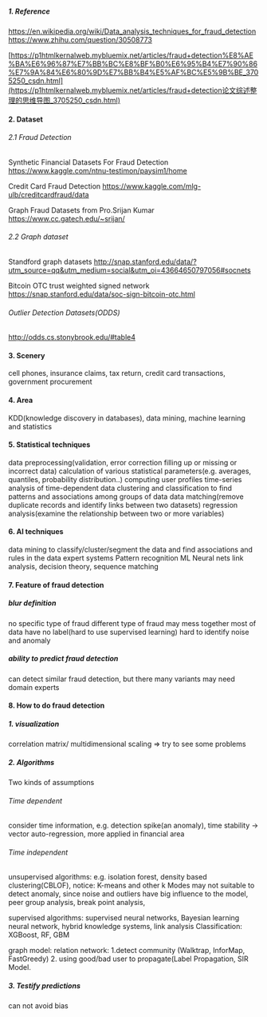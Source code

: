 

##### 1. Reference

https://en.wikipedia.org/wiki/Data_analysis_techniques_for_fraud_detection
https://www.zhihu.com/question/30508773

[https://p1htmlkernalweb.mybluemix.net/articles/fraud+detection%E8%AE%BA%E6%96%87%E7%BB%BC%E8%BF%B0%E6%95%B4%E7%90%86%E7%9A%84%E6%80%9D%E7%BB%B4%E5%AF%BC%E5%9B%BE_3705250_csdn.html](https://p1htmlkernalweb.mybluemix.net/articles/fraud+detection论文综述整理的思维导图_3705250_csdn.html)





#### 2. Dataset

###### 2.1 Fraud Detection

Synthetic Financial Datasets For Fraud Detection
https://www.kaggle.com/ntnu-testimon/paysim1/home

Credit Card Fraud Detection
https://www.kaggle.com/mlg-ulb/creditcardfraud/data

Graph Fraud Datasets from Pro.Srijan Kumar
https://www.cc.gatech.edu/~srijan/

###### 2.2 Graph dataset

Standford graph datasets
http://snap.stanford.edu/data/?utm_source=qq&utm_medium=social&utm_oi=43664650797056#socnets

Bitcoin OTC trust weighted signed network
https://snap.stanford.edu/data/soc-sign-bitcoin-otc.html

###### Outlier Detection Datasets(ODDS)

http://odds.cs.stonybrook.edu/#table4



#### 3. Scenery 

cell phones, insurance claims, tax return, credit card transactions, government procurement

#### 4. Area

KDD(knowledge discovery in databases), data mining, machine learning and statistics

#### 5. Statistical techniques

data preprocessing(validation, error correction
filling up or missing or incorrect data)
calculation of various statistical parameters(e.g. averages, quantiles, probability distribution..)
computing user profiles
time-series analysis of time-dependent data
clustering and classification to find patterns and associations among groups of data
data matching(remove duplicate records and identify links between two datasets)
regression analysis(examine the relationship between two or more variables)

#### 6. AI techniques

data mining to classify/cluster/segment the data and find associations and rules in the data
expert systems
Pattern recognition
ML
Neural nets
link analysis, decision theory, sequence matching



#### 7. Feature of  fraud detection

##### blur definition

no specific type of fraud
different type of fraud may mess together
most of data have no label(hard to use supervised learning)
hard to identify noise and anomaly

##### ability to predict fraud detection

can detect similar fraud detection, but there many variants
may need domain experts

#### 8. How to do fraud detection

##### 1. visualization

correlation matrix/ multidimensional scaling  => try to see some problems

##### 2. Algorithms

Two kinds of assumptions

###### Time dependent

consider time information, e.g. detection spike(an anomaly), time stability -> vector auto-regression, more applied in financial area

###### Time independent

unsupervised algorithms:
e.g. isolation forest, density based clustering(CBLOF), notice: K-means and other k Modes may not suitable to detect anomaly, since noise and outliers have big influence to the model, peer group analysis, break point analysis, 

supervised algorithms:
supervised  neural networks, Bayesian learning neural network,  hybrid knowledge systems, link analysis
Classification: XGBoost, RF, GBM

graph model:
relation network: 1.detect community (Walktrap, InforMap, FastGreedy) 2. using good/bad user to propagate(Label Propagation, SIR Model. 



##### 3. Testify predictions

can not avoid bias





